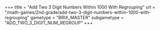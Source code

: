 +++
title = "Add Two 3 Digit Numbers Within 1000 With Regrouping"
url = "/math-games/2nd-grade/add-two-3-digit-numbers-within-1000-with-regrouping"
gametype = "BRIX_MASTER"
subgametype = "ADD_TWO_3_DIGIT_NUM_REGROUP"
+++
